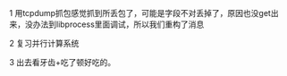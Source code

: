 1 用tcpdump抓包感觉抓到所丢包了，可能是字段不对丢掉了，原因也没get出来，没办法到libprocess里面调试，所以我们重构了消息

2 复习并行计算系统

3 出去看牙齿+吃了顿好吃的。
